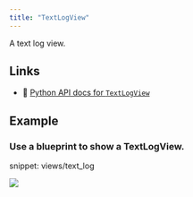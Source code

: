```yaml
---
title: "TextLogView"
---
```


A text log view.


## Links
 * 🐍 [Python API docs for `TextLogView`](https://ref.rerun.io/docs/python/stable/common/blueprint_views#rerun.blueprint.views.TextLogView)

## Example

### Use a blueprint to show a TextLogView.

snippet: views/text_log

<picture data-inline-viewer="snippets/text_log">
  <source media="(max-width: 480px)" srcset="https://static.rerun.io/text_log_view/f9ad7f3346605fdfe8ddf920d730907ac7f73900/480w.png">
  <source media="(max-width: 768px)" srcset="https://static.rerun.io/text_log_view/f9ad7f3346605fdfe8ddf920d730907ac7f73900/768w.png">
  <source media="(max-width: 1024px)" srcset="https://static.rerun.io/text_log_view/f9ad7f3346605fdfe8ddf920d730907ac7f73900/1024w.png">
  <source media="(max-width: 1200px)" srcset="https://static.rerun.io/text_log_view/f9ad7f3346605fdfe8ddf920d730907ac7f73900/1200w.png">
  <img src="https://static.rerun.io/text_log_view/f9ad7f3346605fdfe8ddf920d730907ac7f73900/full.png">
</picture>

